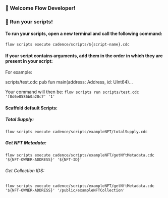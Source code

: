 ### 👋 Welcome Flow Developer!

### 🔨 Run your scripts!

#### To run your scripts, open a new terminal and call the following command:

`flow scripts execute cadence/scripts/${script-name}.cdc`

#### If your script contains arguments, add them in the order in which they are present in your script:

For example:

scripts/test.cdc
pub fun main(address: Address, id: UInt64)...

Your command will then be:
`flow scripts run scripts/test.cdc 'f8d6e0586b0a20c7' '1'`

#### Scaffold default Scripts:

##### Total Supply:
`flow scripts execute cadence/scripts/exampleNFT/totalSupply.cdc`

##### Get NFT Metadata:
`flow scripts execute cadence/scripts/exampleNFT/getNftMetadata.cdc '${NFT-OWNER-ADDRESS}' '${NFT-ID}'`

###### Get Collection IDS:
 `flow scripts execute cadence/scripts/exampleNFT/getNftMetadata.cdc '${NFT-OWNER-ADDRESS}' '/public/exampleNFTCollection'`